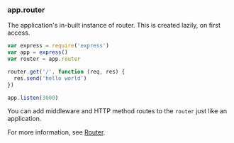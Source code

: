 <h3 id='app.router'>app.router</h3>

The application's in-built instance of router. This is created lazily, on first access.

```js
var express = require('express')
var app = express()
var router = app.router

router.get('/', function (req, res) {
  res.send('hello world')
})

app.listen(3000)
```

You can add middleware and HTTP method routes to the `router` just like an application.

For more information, see [Router](#router).
